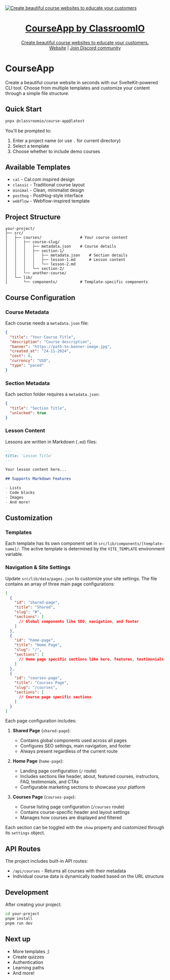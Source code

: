 <a href="https://courseapp.oncws.com/">
  <img alt="Create beautiful course websites to educate your customers" src="https://cdn.courseapp.oncws.com/courseapp-og.png" />
  <h1 align="center">CourseApp by ClassroomIO</h1>
  <p align="center">
    Create beautiful course websites to educate your customers.
    <br />
    <a href="https://courseapp.oncws.com">Website</a>  |  <a href="https://dub.sh/ciodiscord">Join Discord community</a>
  </p>
</a>

# CourseApp

Create a beautiful course website in seconds with our SvelteKit-powered CLI tool. Choose from multiple templates and customize your content through a simple file structure.

## Quick Start

```bash
pnpx @classroomio/course-app@latest
```

You'll be prompted to:
1. Enter a project name (or use `.` for current directory)
2. Select a template
3. Choose whether to include demo courses

## Available Templates

- `cal` - Cal.com inspired design
- `classic` - Traditional course layout
- `minimal` - Clean, minimalist design
- `posthog` - PostHog-style interface
- `webflow` - Webflow-inspired template

## Project Structure

```
your-project/
├── src/
│   ├── courses/                 # Your course content
│   │   ├── course-slug/
│   │   │   ├── metadata.json    # Course details
│   │   │   ├── section-1/
│   │   │   │   ├── metadata.json    # Section details
│   │   │   │   ├── lesson-1.md      # Lesson content
│   │   │   │   └── lesson-2.md
│   │   │   └── section-2/
│   │   └── another-course/
│   └── lib/
│       └── components/          # Template-specific components
```

## Course Configuration

### Course Metadata
Each course needs a `metadata.json` file:

```json
{
  "title": "Your Course Title",
  "description": "Course description",
  "banner": "https://path-to-banner-image.jpg",
  "created_at": "24-11-2024",
  "cost": 0,
  "currency": "USD",
  "type": "paced"
}
```

### Section Metadata
Each section folder requires a `metadata.json`:

```json
{
  "title": "Section Title",
  "unlocked": true
}
```

### Lesson Content
Lessons are written in Markdown (`.md`) files:

```markdown
---
title: 'Lesson Title'
---

Your lesson content here...

## Supports Markdown Features

- Lists
- Code blocks
- Images
- And more!
```

## Customization

### Templates
Each template has its own component set in `src/lib/components/[template-name]/`. The active template is determined by the `VITE_TEMPLATE` environment variable.

### Navigation & Site Settings

Update `src/lib/data/pages.json` to customize your site settings. The file contains an array of three main page configurations:

```json
[
  {
    "id": "shared-page",
    "title": "Shared",
    "slug": "#",
    "sections": [
      // Global components like SEO, navigation, and footer
    ]
  },
  {
    "id": "home-page",
    "title": "Home Page",
    "slug": "/",
    "sections": [
      // Home page specific sections like hero, features, testimonials
    ]
  },
  {
    "id": "courses-page",
    "title": "Courses Page",
    "slug": "/courses",
    "sections": [
      // Course page specific sections
    ]
  }
]
```

Each page configuration includes:

1. **Shared Page** (`shared-page`):
   - Contains global components used across all pages
   - Configures SEO settings, main navigation, and footer
   - Always present regardless of the current route

2. **Home Page** (`home-page`):
   - Landing page configuration (`/` route)
   - Includes sections like header, about, featured courses, instructors, FAQ, testimonials, and CTAs
   - Configurable marketing sections to showcase your platform

3. **Courses Page** (`courses-page`):
   - Course listing page configuration (`/courses` route)
   - Contains course-specific header and layout settings
   - Manages how courses are displayed and filtered

Each section can be toggled with the `show` property and customized through its `settings` object.

## API Routes

The project includes built-in API routes:

- `/api/courses` - Returns all courses with their metadata
- Individual course data is dynamically loaded based on the URL structure

## Development

After creating your project:

```bash
cd your-project
pnpm install
pnpm run dev
```

## Next up

- More templates ;)
- Create quizzes
- Authentication
- Learning paths
- And more!
